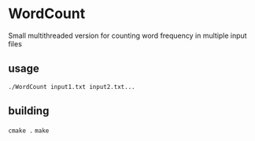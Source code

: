 # WordCount
Small multithreaded version for counting word frequency in multiple input files

## usage
`./WordCount input1.txt input2.txt...`

## building
`cmake .`
`make`

